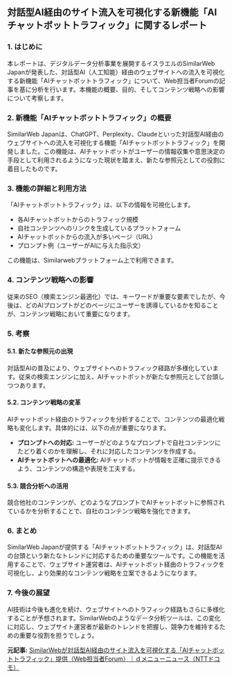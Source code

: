 ## 対話型AI経由のサイト流入を可視化する新機能「AIチャットボットトラフィック」に関するレポート

### 1. はじめに

本レポートは、デジタルデータ分析事業を展開するイスラエルのSimilarWeb Japanが発表した、対話型AI（人工知能）経由のウェブサイトへの流入を可視化する新機能「AIチャットボットトラフィック」について、Web担当者Forumの記事を基に分析を行います。本機能の概要、目的、そしてコンテンツ戦略への影響について考察します。

### 2. 新機能「AIチャットボットトラフィック」の概要

SimilarWeb Japanは、ChatGPT、Perplexity、Claudeといった対話型AI経由のウェブサイトへの流入を可視化する機能「AIチャットボットトラフィック」を開発しました。この機能は、AIチャットボットがユーザーの情報収集や意思決定の手段として利用されるようになった現状を踏まえ、新たな参照元としての役割に着目したものです。

### 3. 機能の詳細と利用方法

「AIチャットボットトラフィック」は、以下の情報を可視化します。

* 各AIチャットボットからのトラフィック規模
* 自社コンテンツへのリンクを生成しているプラットフォーム
* AIチャットボットからの流入が多いページ（URL）
* プロンプト例（ユーザーがAIに与えた指示文）

この機能は、Similarwebプラットフォーム上で利用できます。

### 4. コンテンツ戦略への影響

従来のSEO（検索エンジン最適化）では、キーワードが重要な要素でしたが、今後は、どのAIプロンプトがどのページにユーザーを誘導しているかを知ることが、コンテンツ戦略において重要になります。

### 5. 考察

#### 5.1. 新たな参照元の出現

対話型AIの普及により、ウェブサイトへのトラフィック経路が多様化しています。従来の検索エンジンに加え、AIチャットボットが新たな参照元として台頭しつつあります。

#### 5.2. コンテンツ戦略の変革

AIチャットボット経由のトラフィックを分析することで、コンテンツの最適化戦略も変化します。具体的には、以下の点が重要になります。

* **プロンプトへの対応:** ユーザーがどのようなプロンプトで自社コンテンツにたどり着くのかを理解し、それに対応したコンテンツを作成する。
* **AIチャットボットへの最適化:** AIチャットボットが情報を正確に提示できるよう、コンテンツの構造や表現を工夫する。

#### 5.3. 競合分析への活用

競合他社のコンテンツが、どのようなプロンプトでAIチャットボットに参照されているかを分析することで、自社のコンテンツ戦略を強化できます。

### 6. まとめ

SimilarWeb Japanが提供する「AIチャットボットトラフィック」は、対話型AIの台頭という新たなトレンドに対応するための重要なツールです。この機能を活用することで、ウェブサイト運営者は、AIチャットボット経由のトラフィックを可視化し、より効果的なコンテンツ戦略を立案できるようになります。

### 7. 今後の展望

AI技術は今後も進化を続け、ウェブサイトへのトラフィック経路もさらに多様化することが予想されます。SimilarWebのようなデータ分析ツールは、この変化に対応し、ウェブサイト運営者が最新のトレンドを把握し、競争力を維持するための重要な役割を担うでしょう。


**元記事:** [SimilarWebが対話型AI経由のサイト流入を可視化する「AIチャットボットトラフィック」提供（Web担当者Forum）｜ｄメニューニュース（NTTドコモ）](https://topics.smt.docomo.ne.jp/article/webtan_impress/trend/webtan_impress-webtan.impress.co.jp_node_49036)